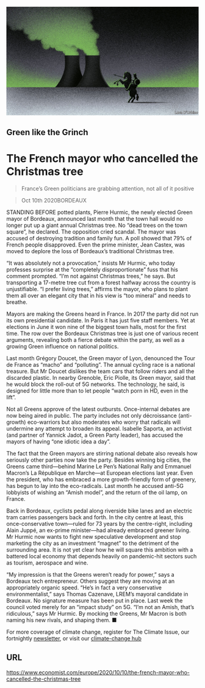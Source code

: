 ![](./images/20201010_EUD003_0.jpg)

## Green like the Grinch

# The French mayor who cancelled the Christmas tree

> France’s Green politicians are grabbing attention, not all of it positive

> Oct 10th 2020BORDEAUX

STANDING BEFORE potted plants, Pierre Hurmic, the newly elected Green mayor of Bordeaux, announced last month that the town hall would no longer put up a giant annual Christmas tree. No “dead trees on the town square”, he declared. The opposition cried scandal. The mayor was accused of destroying tradition and family fun. A poll showed that 79% of French people disapproved. Even the prime minister, Jean Castex, was moved to deplore the loss of Bordeaux’s traditional Christmas tree.

“It was absolutely not a provocation,” insists Mr Hurmic, who today professes surprise at the “completely disproportionate” fuss that his comment prompted. “I’m not against Christmas trees,” he says. But transporting a 17-metre tree cut from a forest halfway across the country is unjustifiable. “I prefer living trees,” affirms the mayor, who plans to plant them all over an elegant city that in his view is “too mineral” and needs to breathe.

Mayors are making the Greens heard in France. In 2017 the party did not run its own presidential candidate. In Paris it has just five staff members. Yet at elections in June it won nine of the biggest town halls, most for the first time. The row over the Bordeaux Christmas tree is just one of various recent arguments, revealing both a fierce debate within the party, as well as a growing Green influence on national politics.

Last month Grégory Doucet, the Green mayor of Lyon, denounced the Tour de France as “macho” and “polluting”. The annual cycling race is a national treasure. But Mr Doucet dislikes the team cars that follow riders and all the discarded plastic. In nearby Grenoble, Eric Piolle, its Green mayor, said that he would block the roll-out of 5G networks. The technology, he said, is designed for little more than to let people “watch porn in HD, even in the lift”.

Not all Greens approve of the latest outbursts. Once-internal debates are now being aired in public. The party includes not only décroissance (anti-growth) eco-warriors but also moderates who worry that radicals will undermine any attempt to broaden its appeal. Isabelle Saporta, an activist (and partner of Yannick Jadot, a Green Party leader), has accused the mayors of having “one idiotic idea a day”.

The fact that the Green mayors are stirring national debate also reveals how seriously other parties now take the party. Besides winning big cities, the Greens came third—behind Marine Le Pen’s National Rally and Emmanuel Macron’s La République en Marche—at European elections last year. Even the president, who has embraced a more growth-friendly form of greenery, has begun to lay into the eco-radicals. Last month he accused anti-5G lobbyists of wishing an “Amish model”, and the return of the oil lamp, on France.

Back in Bordeaux, cyclists pedal along riverside bike lanes and an electric tram carries passengers back and forth. In the city centre at least, this once-conservative town—ruled for 73 years by the centre-right, including Alain Juppé, an ex-prime minister—had already embraced greener living. Mr Hurmic now wants to fight new speculative development and stop marketing the city as an investment “magnet” to the detriment of the surrounding area. It is not yet clear how he will square this ambition with a battered local economy that depends heavily on pandemic-hit sectors such as tourism, aerospace and wine.

“My impression is that the Greens weren’t ready for power,” says a Bordeaux tech entrepreneur. Others suggest they are moving at an appropriately organic speed. “He’s in fact a very conservative environmentalist,” says Thomas Cazenave, LREM’s mayoral candidate in Bordeaux. No signature measure has been put in place. Last week the council voted merely for an “impact study” on 5G. “I’m not an Amish, that’s ridiculous,” says Mr Hurmic. By mocking the Greens, Mr Macron is both naming his new rivals, and shaping them. ■

For more coverage of climate change, register for The Climate Issue, our fortnightly [newsletter](https://www.economist.com//theclimateissue/), or visit our [climate-change hub](https://www.economist.com//news/2020/04/24/the-economists-coverage-of-climate-change)

## URL

https://www.economist.com/europe/2020/10/10/the-french-mayor-who-cancelled-the-christmas-tree
